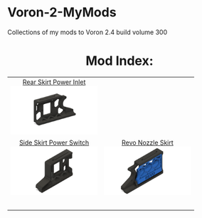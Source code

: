 # Voron-2-MyMods
Collections of my mods to Voron 2.4 build volume 300


<h1 align="center">Mod Index:</h1>
<table align="center">
  <tr>
    <td align="center"><a href="./Rear_Skirt_Power_Inlet">Rear Skirt Power Inlet<br><img src="./Rear_Skirt_Power_Inlet/Images/cad.png" width=196px></a></td>
  </tr>
  <tr>
    <td align="center"><a href="./Side_Skirt_Power_Switch">Side Skirt Power Switch<br><img src="./Side_Skirt_Power_Switch/images/cad.png" width=196px></a></td>
    <td align="center"><a href="./Revo_Nozzle_Skirt">Revo Nozzle Skirt<br><img src="./Revo_Nozzle_Skirt/Images/cad_closed.png"width=196px></a></td>
  </tr>
  <tr>
    <td align="center"></td>
	<td align="center"></td>
  </tr> 
  <tr>
    <td align="center"></td>
	<td align="center"></td>
  </tr> 
  <tr>
    <td align="center"></td>
	<td align="center"></td>
  </tr>
  <tr>
    <td align="center"></td>
    <td align="center"></td>
  </tr>
    <tr>
    <td colspan="2" align="center"></td>
  </tr>
  </table>
